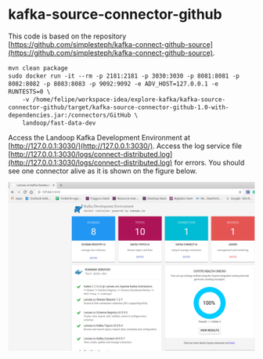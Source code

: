 # kafka-source-connector-github

This code is based on the repository [https://github.com/simplesteph/kafka-connect-github-source](https://github.com/simplesteph/kafka-connect-github-source).



```
mvn clean package
sudo docker run -it --rm -p 2181:2181 -p 3030:3030 -p 8081:8081 -p 8082:8082 -p 8083:8083 -p 9092:9092 -e ADV_HOST=127.0.0.1 -e RUNTESTS=0 \
    -v /home/felipe/workspace-idea/explore-kafka/kafka-source-connector-github/target/kafka-source-connector-github-1.0-with-dependencies.jar:/connectors/GitHub \
    landoop/fast-data-dev
```

Access the Landoop Kafka Development Environment at [http://127.0.0.1:3030/](http://127.0.0.1:3030/). Access the log service file [http://127.0.0.1:3030/logs/connect-distributed.log](http://127.0.0.1:3030/logs/connect-distributed.log) for errors. You should see one connector alive as it is shown on the figure below.


![Kafka Development Environment](figures/connector-alive.png)


